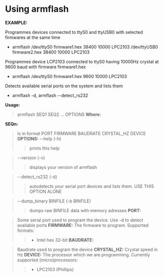 # Using armflash #


**EXAMPLE:**

Programmes devices connected to ttyS0 and ttyUSB0 with selected firmwares at the same time
  * armflash /dev/ttyS0 firmware1.hex 38400 10000 LPC2103 /dev/ttyUSB0 firmware2.hex 38400 10000 LPC2103

Programmes device LCP2103 connected to ttyS0 having 10000Hz crystal at 9600 baud with firmware firmware1.hex
  * armflash /dev/ttyS0 firmware1.hex 9600 10000 LPC2103

Detects available serial ports on the system and lists them
  * armflash -d, armflash --detect\_rs232


**Usage:**
> armflash SEQ1 SEQ2 ... OPTIONS
**Where:**

**SEQn:**
> Is in format PORT FIRMWARE BAUDRATE CRYSTAL\_HZ DEVICE
**OPTIONS:**
> --help (-h)
> > prints this help

> --version (-v)
> > displays your version of armflash

> --detect\_rs232 (-d)
> > autodetects your serial port devices and lists them. USE THIS OPTION ALONE

> --dump\_binary BINFILE (-b BINFILE)
> > dumps raw BINFILE data with memory adresses
**PORT:**

> Some serial port used to program the device. Use -d to detect available ports
**FIRMWARE:**
> The firmware to program.
> Supported formats:
> > - Intel hex 32-bit
**BAUDRATE:**

> Baudrate used to program the device
**CRYSTAL\_HZ:**
> Crystal speed in Hz
**DEVICE:**
> The processor which we are programming.
> Currently supported (micro)processors:
> > - LPC2103	(Phillips)